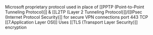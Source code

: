 Microsoft proprietary protocol used in place of [[PPTP (Point-to-Point Tunneling Protocol)]] & [[L2TP (Layer 2 Tunneling Protocol)]]/[[IPsec (Internet Protocol Security)]] for secure VPN connections
port 443 TCP [[7.Application Layer OSI]]
Uses [[TLS (Transport Layer Security)]] encryption